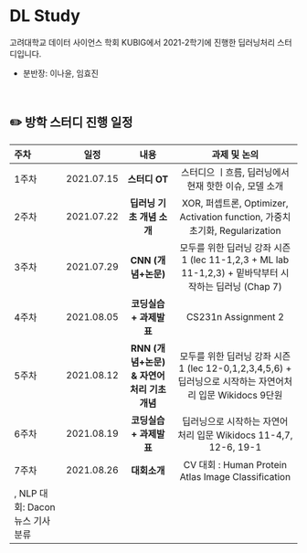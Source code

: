 # DL Study
고려대학교 데이터 사이언스 학회 KUBIG에서 2021-2학기에 진행한 딥러닝처리 스터디입니다.  
* 분반장: 이나윤, 임효진

<br>

## ✏️ 방학 스터디 진행 일정

|   주차   |   일정   |   내용   |   과제 및 논의   | 
|:----------------------------|:----------------------------:|:--------------------:|:-------------------:|
|  1주차  | 2021.07.15 | **스터디 OT** | 스터디으 ㅣ흐름, 딥러닝에서 현재 핫한 이슈, 모델 소개 | 
|  2주차  | 2021.07.22 | **딥러닝 기초 개념 소개** | XOR, 퍼셉트론, Optimizer, Activation function, 가중치 초기화, Regularization | 
|  3주차  | 2021.07.29 | **CNN (개념+논문)** | 모두를 위한 딥러닝 강좌 시즌 1 (lec 11-1,2,3 + ML lab 11-1,2,3) + 밑바닥부터 시작하는 딥러닝 (Chap 7) | 
|  4주차  | 2021.08.05 | **코딩실습 + 과제발표** | CS231n Assignment 2 | 
|  5주차  | 2021.08.12 | **RNN (개념+논문) & 자연어처리 기초 개념** | 모두를 위한 딥러닝 강좌 시즌 1 (lec 12-0,1,2,3,4,5,6) + 딥러닝으로 시작하는 자연어처리 입문 Wikidocs 9단원 |  
|  6주차  | 2021.08.19 | **코딩실습 + 과제발표** | 딥러닝으로 시작하는 자연어 처리 입문 Wikidocs 11-4,7, 12-6, 19-1 |  
|  7주차  | 2021.08.26 | **대회소개** | CV 대회 : Human Protein Atlas Image Classification
, NLP 대회: Dacon 뉴스 기사 분류 |

<br>
